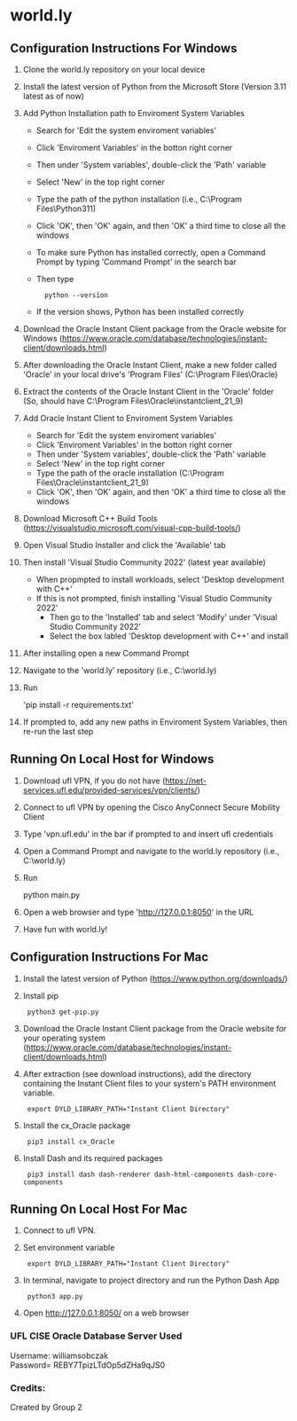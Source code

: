 # world.ly

## **Configuration Instructions For Windows**

1. Clone the world.ly repository on your local device

2. Install the latest version of Python from the Microsoft Store (Version 3.11 latest as of now)

3. Add Python Installation path to Enviroment System Variables
    - Search for 'Edit the system enviroment variables'
    - Click 'Enviroment Variables' in the botton right corner
    - Then under 'System variables', double-click the 'Path' variable
    - Select 'New' in the top right corner
    - Type the path of the python installation (i.e., C:\Program Files\Python311)
    - Click 'OK', then 'OK' again, and then 'OK' a third time to close all the windows
    - To make sure Python has installed correctly, open a Command Prompt by typing 'Command Prompt' in the search bar
    - Then type
    
            python --version
    - If the version shows, Python has been installed correctly
    
4. Download the Oracle Instant Client package from the Oracle website for Windows (https://www.oracle.com/database/technologies/instant-client/downloads.html)

5. After downloading the Oracle Instant Client, make a new folder called 'Oracle' in your local drive's 'Program Files' (C:\Program Files\Oracle)

6. Extract the contents of the Oracle Instant Client in the 'Oracle' folder (So, should have C:\Program Files\Oracle\instantclient_21_9)

7. Add Oracle Instant Client to Enviroment System Variables
    - Search for 'Edit the system enviroment variables'
    - Click 'Enviroment Variables' in the botton right corner
    - Then under 'System variables', double-click the 'Path' variable
    - Select 'New' in the top right corner
    - Type the path of the oracle installation (C:\Program Files\Oracle\instantclient_21_9)
    - Click 'OK', then 'OK' again, and then 'OK' a third time to close all the windows
    
10. Download Microsoft C++ Build Tools (https://visualstudio.microsoft.com/visual-cpp-build-tools/)

11. Open Visual Studio Installer and click the 'Available' tab

12. Then install 'Visual Studio Community 2022' (latest year available)
    - When propmpted to install workloads, select 'Desktop development with C++' 
    - If this is not prompted, finish installing 'Visual Studio Community 2022'
        - Then go to the 'Installed' tab and select 'Modify' under 'Visual Studio Community 2022'
        - Select the box labled 'Desktop development with C++' and install

13. After installing open a new Command Prompt

14. Navigate to the 'world.ly' repository (i.e., C:\world.ly)

15. Run 
    
    'pip install -r requirements.txt'
    
16. If prompted to, add any new paths in Enviroment System Variables, then re-run the last step


## **Running On Local Host for Windows**

1. Download ufl VPN, if you do not have (https://net-services.ufl.edu/provided-services/vpn/clients/)

2. Connect to ufl VPN by opening the Cisco AnyConnect Secure Mobility Client

3. Type 'vpn.ufl.edu' in the bar if prompted to and insert ufl credentials

4. Open a Command Prompt and navigate to the world.ly repository (i.e., C:\world.ly)

5. Run

    python main.py
    
6. Open a web browser and type 'http://127.0.0.1:8050' in the URL 

7. Have fun with world.ly!



    
## **Configuration Instructions For Mac**

1. Install the latest version of Python (https://www.python.org/downloads/)
2. Install pip     
    
        python3 get-pip.py
3. Download the Oracle Instant Client package from the Oracle website for your operating system    (https://www.oracle.com/database/technologies/instant-client/downloads.html)

4. After extraction (see download instructions), add the directory containing the Instant Client files to your system's PATH environment variable.

        export DYLD_LIBRARY_PATH="Instant Client Directory"

5. Install the cx_Oracle package

        pip3 install cx_Oracle

6. Install Dash and its required packages

        pip3 install dash dash-renderer dash-html-components dash-core-components




## **Running On Local Host For Mac**

1. Connect to ufl VPN.
2. Set environment variable

        export DYLD_LIBRARY_PATH="Instant Client Directory"
3. In terminal, navigate to project directory and run the Python Dash App 

        python3 app.py
4. Open http://127.0.0.1:8050/ on a web browser
   


### **UFL CISE Oracle Database Server Used**
Username: williamsobczak <br />
Password= REBY7TpizLTdOp5dZHa9qJS0



### **Credits:**
Created by Group 2 
